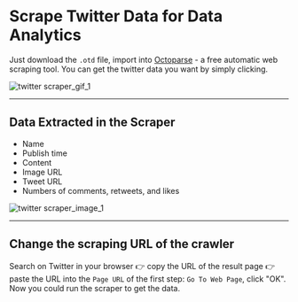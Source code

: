 # Scrape Twitter Data for Data Analytics

Just download the `.otd` file, import into [Octoparse](https://www.octoparse.com) - a free automatic web scraping tool.
You can get the twitter data you want by simply clicking.

![twitter scraper_gif_1](https://github.com/octoparse/scrape-twitter-data/blob/master/1.gif)

---

## Data Extracted in the Scraper
* Name
* Publish time
* Content
* Image URL
* Tweet URL
* Numbers of comments, retweets, and likes

![twitter scraper_image_1](https://github.com/octoparse/scrape-twitter-data/blob/master/1%20scraping%20tweets.png)

---

 ## Change the scraping URL of the crawler
 Search on Twitter in your browser 👉 copy the URL of the result page 👉 paste the URL into the `Page URL` of the first step: `Go To Web Page`, click "OK". Now you could run the scraper to get the data.
 
